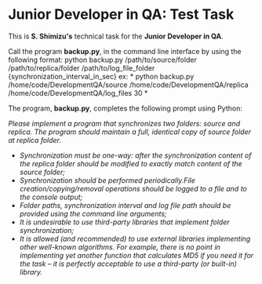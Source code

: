 # Junior Developer in QA: Test Task

This is **S. Shimizu's** technical task for the **Junior Developer in QA**.  

Call the program **backup.py**, in the command line interface by using the following format:
python backup.py /path/to/source/folder /path/to/replica/folder /path/to/log_file_folder {synchronization_interval_in_sec}
ex: * python backup.py /home/code/DevelopmentQA/source /home/code/DevelopmentQA/replica /home/code/DevelopmentQA/log_files 30 *

The program, **backup.py**, completes the following prompt using Python:

*Please implement a program that synchronizes two folders: source and replica. The program should maintain a full, identical copy of source folder at replica folder.*

- *Synchronization must be one-way: after the synchronization content of the replica folder should be modified to exactly match content of the source
folder;*
- *Synchronization should be performed periodically.File creation/copying/removal operations should be logged to a file and to the
console output;*
- *Folder paths, synchronization interval and log file path should be provided using the command line arguments;*
- *It is undesirable to use third-party libraries that implement folder synchronization;*
- *It is allowed (and recommended) to use external libraries implementing other well-known algorithms. For example, there is no point in implementing yet another function that calculates MD5 if you need it for the task – it is perfectly acceptable to use a third-party (or built-in) library.*



